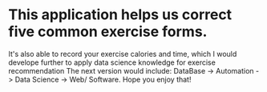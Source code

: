 # This application helps us correct five common exercise forms.
It's also able to record your exercise calories and time, which I would develope further to apply data science knowledge for exercise recommendation 
The next version would include: DataBase -> Automation -> Data Science -> Web/ Software. Hope you enjoy that!
